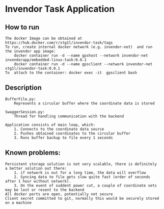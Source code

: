 # Invendor Task Application

## How to run
	The docker Image can be obtained at https://hub.docker.com/r/stg1l/invendor-task/tags
	To run, create internal docker network (e.g. invendor-net)  and run the invendor app image:
		docker container run -d --name gpshost --network invendor-net invendorapp/embedded-linux-task:0.0.1
		docker container run -d --name gpsclient --network invendor-net stg1l/invendor-task:0.0.1
	To  attach to the container: docker exec -it  gpsclient bash

## Description
	BufferFile.py:
		Represents a circular buffer where the coordinate data is stored

	SwaggerSession.py:
		Thread for handling communication with the backend

	Application consists of main loop, which:
		1. Connects to the coordinate data source
		2. Pushes obtained coordinates to the circular buffer
		3. Runs buffer backup to file every 1 seconds



## Known problems:
	Persistent storage solution is not very scalable, there is definitely a better solution out there:
		1. if network is out for a long time, the data will overflow
		2. Syncing data to file gets slow quite fast (order of seconds after 1 hour without network).
		3. On the event of suddent power cut, a couple of coordinate sets may be lost or resent to the backend
	All docker ports are open, potentially not secure
	Client secret committed to git, normally this would be securely stored on a machine
	
